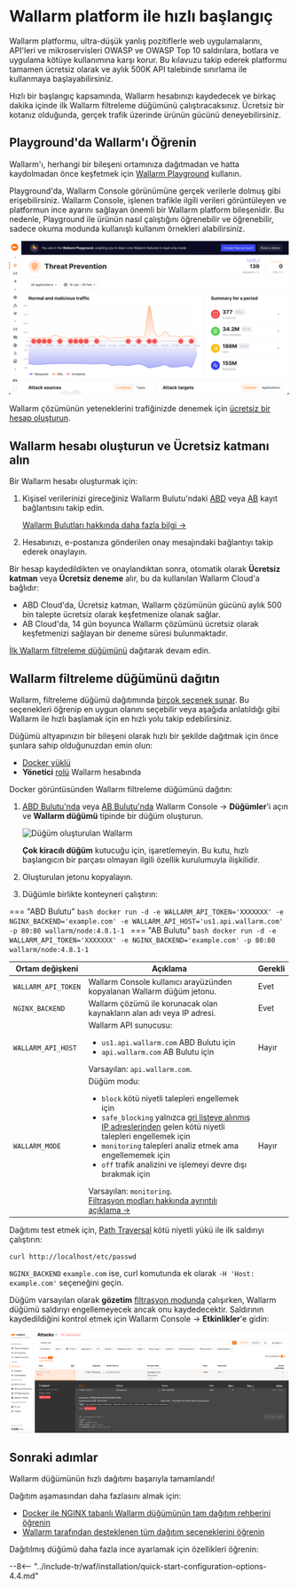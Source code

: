 [operation-mode-rule-docs]:         user-guides/rules/wallarm-mode-rule.md
[filtration-modes-docs]:            admin-en/configure-wallarm-mode.md
[graylist-docs]:                    user-guides/ip-lists/graylist.md
[wallarm-cloud-docs]:               about-wallarm/overview.md#cloud
[user-roles-docs]:                  user-guides/settings/users.md
[rules-docs]:                       user-guides/rules/intro.md
[ip-lists-docs]:                    user-guides/ip-lists/overview.md
[integration-docs]:                 user-guides/settings/integrations/integrations-intro.md
[trigger-docs]:                     user-guides/triggers/triggers.md
[application-docs]:                 user-guides/settings/applications.md
[events-docs]:                      user-guides/events/check-attack.md
[sqli-attack-desc]:                 attacks-vulns-list.md#sql-injection
[xss-attack-desc]:                  attacks-vulns-list.md#crosssite-scripting-xss

# Wallarm platform ile hızlı başlangıç

Wallarm platformu, ultra-düşük yanlış pozitiflerle web uygulamalarını, API'leri ve mikroservisleri OWASP ve OWASP Top 10 saldırılara, botlara ve uygulama kötüye kullanımına karşı korur. Bu kılavuzu takip ederek platformu tamamen ücretsiz olarak ve aylık 500K API talebinde sınırlama ile kullanmaya başlayabilirsiniz.

Hızlı bir başlangıç kapsamında, Wallarm hesabınızı kaydedecek ve birkaç dakika içinde ilk Wallarm filtreleme düğümünü çalıştıracaksınız. Ücretsiz bir kotanız olduğunda, gerçek trafik üzerinde ürünün gücünü deneyebilirsiniz.

## Playground'da Wallarm'ı Öğrenin

Wallarm'ı, herhangi bir bileşeni ortamınıza dağıtmadan ve hatta kaydolmadan önce keşfetmek için [Wallarm Playground](https://my.us1.wallarm.com/playground?utm_source=wallarm_docs_quickstarttr) kullanın.

Playground'da, Wallarm Console görünümüne gerçek verilerle dolmuş gibi erişebilirsiniz. Wallarm Console, işlenen trafikle ilgili verileri görüntüleyen ve platformun ince ayarını sağlayan önemli bir Wallarm platform bileşenidir. Bu nedenle, Playground ile ürünün nasıl çalıştığını öğrenebilir ve öğrenebilir, sadece okuma modunda kullanışlı kullanım örnekleri alabilirsiniz.

![Hesap oluşturmak için UI](images/playground.png)

Wallarm çözümünün yeteneklerini trafiğinizde denemek için [ücretsiz bir hesap oluşturun](#create-wallarm-account-and-get-free-tier).

## Wallarm hesabı oluşturun ve Ücretsiz katmanı alın

Bir Wallarm hesabı oluşturmak için:

1. Kişisel verilerinizi gireceğiniz Wallarm Bulutu'ndaki [ABD](https://us1.my.wallarm.com/signup) veya [AB](https://my.wallarm.com/signup) kayıt bağlantısını takip edin.

    [Wallarm Bulutları hakkında daha fazla bilgi →](about-wallarm/overview.md#cloud)
1. Hesabınızı, e-postanıza gönderilen onay mesajındaki bağlantıyı takip ederek onaylayın.

Bir hesap kaydedildikten ve onaylandıktan sonra, otomatik olarak **Ücretsiz katman** veya **Ücretsiz deneme** alır, bu da kullanılan Wallarm Cloud'a bağlıdır:

* ABD Cloud'da, Ücretsiz katman, Wallarm çözümünün gücünü aylık 500 bin talepte ücretsiz olarak keşfetmenize olanak sağlar.
* AB Cloud'da, 14 gün boyunca Wallarm çözümünü ücretsiz olarak keşfetmenizi sağlayan bir deneme süresi bulunmaktadır.

[İlk Wallarm filtreleme düğümünü](#deploy-the-wallarm-filtering-node) dağıtarak devam edin.

## Wallarm filtreleme düğümünü dağıtın

Wallarm, filtreleme düğümü dağıtımında [birçok seçenek sunar](installation/supported-deployment-options.md). Bu seçenekleri öğrenip en uygun olanını seçebilir veya aşağıda anlatıldığı gibi Wallarm ile hızlı başlamak için en hızlı yolu takip edebilirsiniz.

Düğümü altyapınızın bir bileşeni olarak hızlı bir şekilde dağıtmak için önce şunlara sahip olduğunuzdan emin olun:

* [Docker yüklü](https://docs.docker.com/engine/install/)
* **Yönetici** [rolü][user-roles-docs] Wallarm hesabında

Docker görüntüsünden Wallarm filtreleme düğümünü dağıtın:

1. [ABD Bulutu'nda](https://us1.my.wallarm.com/nodes) veya [AB Bulutu'nda](https://my.wallarm.com/nodes) Wallarm Console → **Düğümler**'i açın ve **Wallarm düğümü** tipinde bir düğüm oluşturun.

    ![Düğüm oluşturulan Wallarm](images/create-wallarm-node-empty-list.png)

    **Çok kiracılı düğüm** kutucuğu için, işaretlemeyin. Bu kutu, hızlı başlangıcın bir parçası olmayan ilgili özellik kurulumuyla ilişkilidir.
1. Oluşturulan jetonu kopyalayın.
1. Düğümle birlikte konteyneri çalıştırın:

=== "ABD Bulutu"
    ```bash
    docker run -d -e WALLARM_API_TOKEN='XXXXXXX' -e NGINX_BACKEND='example.com' -e WALLARM_API_HOST='us1.api.wallarm.com' -p 80:80 wallarm/node:4.8.1-1
    ```
=== "AB Bulutu"
    ```bash
    docker run -d -e WALLARM_API_TOKEN='XXXXXXX' -e NGINX_BACKEND='example.com' -p 80:80 wallarm/node:4.8.1-1
    ```

Ortam değişkeni | Açıklama| Gerekli
--- | ---- | ----
`WALLARM_API_TOKEN` | Wallarm Console kullanıcı arayüzünden kopyalanan Wallarm düğüm jetonu. | Evet
`NGINX_BACKEND` | Wallarm çözümü ile korunacak olan kaynakların alan adı veya IP adresi. | Evet
`WALLARM_API_HOST` | Wallarm API sunucusu:<ul><li>`us1.api.wallarm.com` ABD Bulutu için</li><li>`api.wallarm.com` AB Bulutu için</li></ul>Varsayılan: `api.wallarm.com`. | Hayır
`WALLARM_MODE` | Düğüm modu:<ul><li>`block` kötü niyetli talepleri engellemek için</li><li>`safe_blocking` yalnızca [gri listeye alınmış IP adreslerinden][graylist-docs] gelen kötü niyetli talepleri engellemek için</li><li>`monitoring` talepleri analiz etmek ama engellememek için</li><li>`off` trafik analizini ve işlemeyi devre dışı bırakmak için</li></ul>Varsayılan: `monitoring`.<br>[Filtrasyon modları hakkında ayrıntılı açıklama →][filtration-modes-docs] | Hayır

Dağıtımı test etmek için, [Path Traversal](attacks-vulns-list.md#path-traversal) kötü niyetli yükü ile ilk saldırıyı çalıştırın:

```
curl http://localhost/etc/passwd
```

`NGINX_BACKEND` `example.com` ise, curl komutunda ek olarak `-H 'Host: example.com'` seçeneğini geçin.

Düğüm varsayılan olarak **gözetim** [filtrasyon modunda](admin-en/configure-wallarm-mode.md#available-filtration-modes) çalışırken, Wallarm düğümü saldırıyı engellemeyecek ancak onu kaydedecektir. Saldırının kaydedildiğini kontrol etmek için Wallarm Console → **Etkinlikler**'e gidin:

![Arayüzdeki saldırılar](images/admin-guides/test-attacks-quickstart.png)

## Sonraki adımlar

Wallarm düğümünün hızlı dağıtımı başarıyla tamamlandı!

Dağıtım aşamasından daha fazlasını almak için:

* [Docker ile NGINX tabanlı Wallarm düğümünün tam dağıtım rehberini öğrenin](admin-en/installation-docker-en.md)
* [Wallarm tarafından desteklenen tüm dağıtım seçeneklerini öğrenin](installation/supported-deployment-options.md)

Dağıtılmış düğümü daha fazla ince ayarlamak için özellikleri öğrenin:

--8<-- "../include-tr/waf/installation/quick-start-configuration-options-4.4.md"

